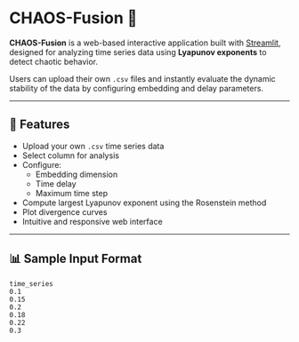 # CHAOS-Fusion 🔬

**CHAOS-Fusion** is a web-based interactive application built with [Streamlit](https://streamlit.io), designed for analyzing time series data using **Lyapunov exponents** to detect chaotic behavior.

Users can upload their own `.csv` files and instantly evaluate the dynamic stability of the data by configuring embedding and delay parameters.

---

## 🚀 Features

- Upload your own `.csv` time series data
- Select column for analysis
- Configure:
  - Embedding dimension
  - Time delay
  - Maximum time step
- Compute largest Lyapunov exponent using the Rosenstein method
- Plot divergence curves
- Intuitive and responsive web interface

---

## 📊 Sample Input Format

```csv
time_series
0.1
0.15
0.2
0.18
0.22
0.3
